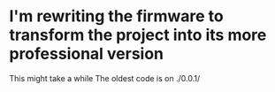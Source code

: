 # I'm rewriting the firmware to transform the project into its more professional version

This might take a while
The oldest code is on ./0.0.1/
